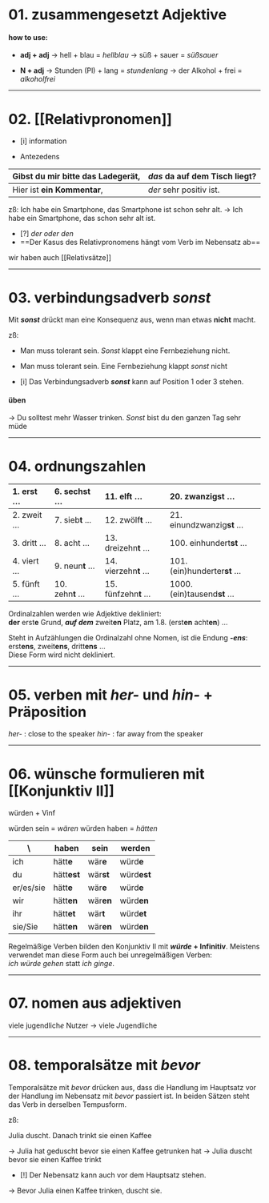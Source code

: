 
# 01. zusammengesetzt Adjektive
#### how to use: 
- **adj + adj**
-> hell + blau = *hellblau*
-> süß + sauer =  *süßsauer*

- **N + adj**
-> Stunden (Pl) + lang = *stundenlang*
-> der Alkohol + frei = *alkoholfrei*

---
# 02. [[Relativpronomen]]
- [i] information

- Antezedens

| Gibst du mir bitte **das Ladegerät**, | *das* da auf dem Tisch liegt? |
|:------------------------------------- |:----------------------------- |
| Hier ist **ein Kommentar**,           | *der* sehr positiv ist.       |

zß: Ich habe ein Smartphone, das Smartphone ist schon sehr alt.
-> Ich habe ein Smartphone, das schon sehr alt ist.


 - [?] *der oder den*
 - ==Der Kasus des Relativpronomens hängt vom Verb im Nebensatz ab==


wir haben auch [[Relativsätze]] 

---
# 03. verbindungsadverb *sonst*

Mit **_sonst_** drückt man eine Konsequenz aus, wenn man etwas **nicht** macht.

zß:
- Man muss tolerant sein. *Sonst* klappt eine Fernbeziehung nicht.
- Man muss tolerant sein. Eine Fernbeziehung klappt *sonst* nicht


- [i] Das Verbindungsadverb **_sonst_** kann auf Position 1 oder 3 stehen.
#### üben
-> Du solltest mehr Wasser trinken. *Sonst* bist du den ganzen Tag sehr müde


---
# 04. ordnungszahlen

| 1. erst …  | 6. sechst …      | 11. elf**t** …      | 20. zwanzig**st** …         |
|:---------- |:---------------- |:------------------- |:--------------------------- |
| 2. zweit … | 7. sieb**t** ... | 12. zwölf**t** …    | 21. einundzwanzig**st** …   |
| 3. dritt … | 8. acht …        | 13. dreizehn**t** … | 100. einhundert**st** …     |
| 4. viert … | 9. neun**t** …   | 14. vierzehn**t** … | 101. (ein)hunderter**st** … |
| 5. fünft … | 10. zehn**t** …  | 15. fünfzehn**t** … | 1000. (ein)tausend**st** …  |
Ordinalzahlen werden wie Adjektive dekliniert:  
**der** erst**e** Grund, **_auf dem_** zweit**en** Platz, am 1.8. (erst**en** acht**en**) …
  
Steht in Aufzählungen die Ordinalzahl ohne Nomen, ist die Endung **_-ens_**:  
erst**ens**, zweit**ens**, dritt**ens** …  
Diese Form wird nicht dekliniert.

---
# 05. verben mit _her-_ und _hin-_ + Präposition


*her-* : close to the speaker
*hin-* : far away from the speaker


---
# 06. wünsche formulieren mit [[Konjunktiv II]]

würden + Vinf

würden sein = *wären*
würden haben = *hätten*


| \         | **haben**   | **sein**  | **werden**  |
| --------- | ----------- | --------- | ----------- |
| ich       | hätt**e**   | wär**e**  | würd**e**   |
| du        | hätt**est** | wär**st** | würd**est** |
| er/es/sie | hätt**e**   | wär**e**  | würd**e**   |
| wir       | hätt**en**  | wär**en** | würd**en**  |
| ihr       | hätt**et**  | wär**t**  | würd**et**  |
| sie/Sie   | hätt**en**  | wär**en** | würd**en**  |

Regelmäßige Verben bilden den Konjunktiv II mit **_würde_ + Infinitiv**. Meistens verwendet man diese Form auch bei unregelmäßigen Verben:  
_ich würde gehen_ statt _ich ginge_.

---
# 07. nomen aus adjektiven

viele jugendlich*e* Nutzer -> viele *J*ugendliche


---

# 08. temporalsätze mit _bevor_

Temporalsätze mit _bevor_ drücken aus, dass die Handlung im Hauptsatz vor der Handlung im Nebensatz mit _bevor_ passiert ist. In beiden Sätzen steht das Verb in derselben Tempusform.


zß:

Julia duscht. Danach trinkt sie einen Kaffee

-> Julia hat geduscht bevor sie einen Kaffee getrunken hat
-> Julia duscht bevor sie einen Kaffee trinkt

- [!] Der Nebensatz kann auch vor dem Hauptsatz stehen.

-> Bevor Julia einen Kaffee trinken, duscht sie.



